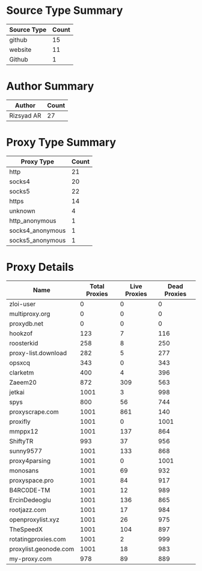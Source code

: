 # Source Type Summary

| Source Type | Count |
|-------------|-------|
| github | 15 |
| website | 11 |
| Github | 1 |


# Author Summary

| Author | Count |
|--------|-------|
| Rizsyad AR | 27 |


# Proxy Type Summary

| Proxy Type | Count |
|------------|-------|
| http | 21 |
| socks4 | 20 |
| socks5 | 22 |
| https | 14 |
| unknown | 4 |
| http_anonymous | 1 |
| socks4_anonymous | 1 |
| socks5_anonymous | 1 |


# Proxy Details

| Name | Total Proxies | Live Proxies | Dead Proxies |
|------|---------------|--------------|---------------|
| zloi-user | 0 | 0 | 0 |
| multiproxy.org | 0 | 0 | 0 |
| proxydb.net | 0 | 0 | 0 |
| hookzof | 123 | 7 | 116 |
| roosterkid | 258 | 8 | 250 |
| proxy-list.download | 282 | 5 | 277 |
| opsxcq | 343 | 0 | 343 |
| clarketm | 400 | 4 | 396 |
| Zaeem20 | 872 | 309 | 563 |
| jetkai | 1001 | 3 | 998 |
| spys | 800 | 56 | 744 |
| proxyscrape.com | 1001 | 861 | 140 |
| proxifly | 1001 | 0 | 1001 |
| mmppx12 | 1001 | 137 | 864 |
| ShiftyTR | 993 | 37 | 956 |
| sunny9577 | 1001 | 133 | 868 |
| proxy4parsing | 1001 | 0 | 1001 |
| monosans | 1001 | 69 | 932 |
| proxyspace.pro | 1001 | 84 | 917 |
| B4RC0DE-TM | 1001 | 12 | 989 |
| ErcinDedeoglu | 1001 | 136 | 865 |
| rootjazz.com | 1001 | 17 | 984 |
| openproxylist.xyz | 1001 | 26 | 975 |
| TheSpeedX | 1001 | 104 | 897 |
| rotatingproxies.com | 1001 | 2 | 999 |
| proxylist.geonode.com | 1001 | 18 | 983 |
| my-proxy.com | 978 | 89 | 889 |
